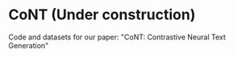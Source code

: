# CoNT (Under construction)
Code and datasets for our paper: "CoNT: Contrastive Neural Text Generation" 
